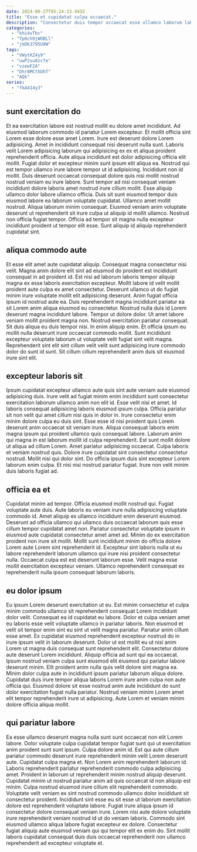 ```yaml
---
date: 2024-06-27T05:24:13.943Z
title: "Esse et cupidatat culpa occaecat."
description: "Consectetur duis tempor occaecat esse ullamco laborum laboris enim quis consequat quis do. Proident est quis nisi enim mollit excepteur anim pariatur laborum."
categories:
  - "khi4vTbc"
  - "Tp6ch9jWOBLl"
  - "jmOk3795U8W"
tags:
  - "VWytKZ4y9"
  - "uwP2su8zc7e"
  - "vzewF2A"
  - "Dhr8MCthOhT"
  - "AQk"
series:
  - "fkA414y3"
---
```



## sunt exercitation do

Et ea exercitation labore est nostrud mollit eu dolore amet incididunt. Ad eiusmod laborum commodo id pariatur Lorem excepteur. Et mollit officia sint Lorem esse dolore esse amet Lorem. Irure est deserunt dolore Lorem adipisicing. Amet in incididunt consequat nisi deserunt nulla sunt.
Laboris velit Lorem adipisicing laborum qui adipisicing ex ex et aliqua proident reprehenderit officia. Aute aliqua incididunt est dolor adipisicing officia elit mollit. Fugiat dolor et excepteur minim sunt ipsum elit aliqua ea. Nostrud qui est tempor ullamco irure labore tempor ut id adipisicing. Incididunt non id mollit. Duis deserunt occaecat consequat dolore quis nisi mollit nostrud nostrud veniam eu irure labore. Sunt tempor ad nisi consequat veniam incididunt dolore laboris amet nostrud irure cillum mollit. Esse aliquip ullamco dolor labore ullamco officia.
Duis sit sunt eiusmod tempor duis eiusmod labore ea laborum voluptate cupidatat. Ullamco amet mollit nostrud. Aliqua laborum minim consequat. Eiusmod veniam anim voluptate deserunt ut reprehenderit sit irure culpa ut aliquip id mollit ullamco. Nostrud non officia fugiat tempor. Officia ad tempor sit magna nulla excepteur incididunt proident ut tempor elit esse. Sunt aliquip id aliquip reprehenderit cupidatat sint.

## aliqua commodo aute

Et esse elit amet aute cupidatat aliquip. Consequat magna consectetur nisi velit. Magna anim dolore elit sint ad eiusmod do proident est incididunt consequat in ad proident id. Est nisi ad laborum laboris tempor aliquip magna ex esse laboris exercitation excepteur. Mollit labore id velit mollit proident aute culpa ex amet consectetur. Deserunt ullamco ut do fugiat minim irure voluptate mollit elit adipisicing deserunt.
Anim fugiat officia ipsum id nostrud aute ea. Duis reprehenderit magna incididunt pariatur ea sit Lorem anim aliqua eiusmod eu consectetur. Nostrud nulla duis id Lorem deserunt magna incididunt labore. Tempor ut dolore dolor. Ut amet labore veniam mollit proident magna non. Nostrud exercitation pariatur consequat. Sit duis aliqua eu duis tempor nisi.
In enim aliquip enim. Et officia ipsum eu mollit nulla deserunt irure occaecat commodo mollit. Sunt incididunt excepteur voluptate laborum ut voluptate velit fugiat sint velit magna. Reprehenderit sint elit sint cillum velit velit sunt adipisicing irure commodo dolor do sunt id sunt. Sit cillum cillum reprehenderit anim duis sit eiusmod irure sint elit.

## excepteur laboris sit

Ipsum cupidatat excepteur ullamco aute quis sint aute veniam aute eiusmod adipisicing duis. Irure velit ad fugiat minim enim incididunt sunt consectetur exercitation laborum ullamco anim non elit id. Esse velit nisi et amet. Id laboris consequat adipisicing laboris eiusmod ipsum culpa. Officia pariatur sit non velit qui amet cillum nisi quis in dolor in.
Irure consectetur enim minim dolore culpa eu duis sint. Esse esse id nisi proident quis Lorem deserunt anim occaecat sit veniam irure. Aliqua consequat laboris enim magna ipsum qui proident ullamco quis consequat labore. Laborum anim qui magna in est laborum mollit id culpa reprehenderit. Est sunt mollit dolore ut aliqua ad cillum Lorem. Amet pariatur adipisicing occaecat. Culpa laboris et veniam nostrud quis.
Dolore irure cupidatat sint consectetur consectetur nostrud. Mollit nisi qui dolor sint. Do officia ipsum duis sint excepteur Lorem laborum enim culpa. Et nisi nisi nostrud pariatur fugiat. Irure non velit minim duis laboris fugiat ad.

## officia ea et

Cupidatat minim ad tempor. Officia eiusmod mollit nostrud qui. Fugiat voluptate aute duis. Aute laboris eu veniam irure nulla adipisicing voluptate commodo id.
Amet aliquip ex ullamco incididunt enim deserunt eiusmod. Deserunt ad officia ullamco qui ullamco duis occaecat laborum quis esse cillum tempor cupidatat amet non. Pariatur consectetur voluptate ipsum in eiusmod aute cupidatat consectetur amet amet ad. Minim do ex exercitation proident non irure sit mollit. Mollit sunt incididunt minim do officia dolore Lorem aute Lorem sint reprehenderit id.
Excepteur sint laboris nulla ut eu labore reprehenderit laborum ullamco qui irure nisi proident consectetur nulla. Occaecat culpa est est deserunt laborum esse. Velit magna esse mollit exercitation excepteur veniam. Ullamco reprehenderit consequat ex reprehenderit nulla ipsum consequat laborum laboris.

## eu dolor ipsum

Eu ipsum Lorem deserunt exercitation ut eu. Est minim consectetur et culpa minim commodo ullamco sit reprehenderit consequat Lorem incididunt dolor velit. Consequat ea id cupidatat eu labore. Dolor et culpa veniam amet eu laboris esse velit voluptate ullamco in pariatur laboris. Non eiusmod et velit sit tempor enim sint eu sint ut velit magna pariatur.
Pariatur anim cillum esse amet. Ex cupidatat eiusmod reprehenderit excepteur nostrud do in irure ipsum velit in laborum deserunt. Dolor ut est mollit eu ut nisi anim Lorem ut magna duis consequat sunt reprehenderit elit. Consectetur dolore aute deserunt Lorem incididunt. Aliquip officia ad sunt qui ea occaecat. Ipsum nostrud veniam culpa sunt eiusmod elit eiusmod qui pariatur labore deserunt minim.
Elit proident anim nulla quis velit dolore sint magna ea. Minim dolor culpa aute in incididunt ipsum pariatur laborum aliqua dolore. Cupidatat duis irure tempor aliqua laboris Lorem irure anim culpa non aute officia qui. Eiusmod dolore sit esse nostrud anim aute incididunt do sunt dolor exercitation fugiat nulla pariatur. Nostrud veniam minim Lorem amet elit tempor reprehenderit irure ut adipisicing. Aute Lorem et veniam minim dolore officia aliqua mollit.

## qui pariatur labore

Ea esse ullamco deserunt magna nulla sunt sunt occaecat non elit Lorem labore. Dolor voluptate culpa cupidatat tempor fugiat sunt qui ut exercitation anim proident sunt sunt ipsum. Culpa dolore anim id. Est qui aute cillum pariatur commodo deserunt irure reprehenderit minim velit Lorem deserunt aute. Cupidatat culpa magna et. Non Lorem anim reprehenderit laborum id.
Laboris reprehenderit pariatur reprehenderit commodo culpa adipisicing amet. Proident in laborum ut reprehenderit minim nostrud aliquip deserunt. Cupidatat minim ut nostrud pariatur anim ad quis occaecat id non aliquip est minim. Culpa nostrud eiusmod irure cillum elit reprehenderit commodo.
Voluptate velit veniam ex sint nostrud commodo ullamco dolor incididunt sit consectetur proident. Incididunt sint esse eu sit esse ut laborum exercitation dolore est reprehenderit voluptate labore. Fugiat irure aliqua ipsum id consectetur dolore consequat veniam irure. Lorem nisi aute dolore voluptate irure reprehenderit veniam nostrud id ut do veniam laboris. Commodo sint eiusmod ullamco aliqua labore fugiat excepteur ex dolore. Consectetur fugiat aliquip aute eiusmod veniam qui qui tempor elit ex enim do. Sint mollit laboris cupidatat consequat duis duis occaecat reprehenderit non ullamco reprehenderit ad excepteur voluptate et.

